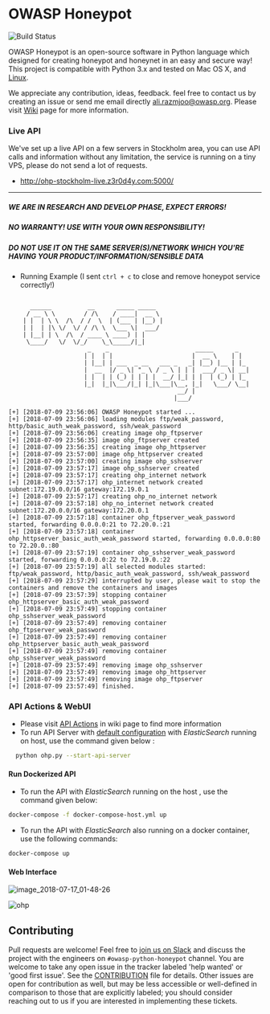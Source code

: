# OWASP Honeypot

![Build Status](https://github.com/OWASP/Python-Honeypot/workflows/CI/badge.svg?branch=master)

OWASP Honeypot is an open-source software in Python language which designed for creating honeypot and honeynet in an easy and secure way! This project is compatible with Python 3.x and tested on Mac OS X, and [Linux](https://github.com/zdresearch/OWASP-Honeypot/actions).

We appreciate any contribution, ideas, feedback. feel free to contact us by creating an issue or send me email directly [ali.razmjoo@owasp.org](mailto:ali.razmjoo@owasp.org). Please visit [Wiki](https://github.com/zdresearch/OWASP-Honeypot/wiki) page for more information.

### Live API
We've set up a live API on a few servers in Stockholm area, you can use API calls and information without any limitation, the service is running on a tiny VPS, please do not send a lot of requests.

* http://ohp-stockholm-live.z3r0d4y.com:5000/

______

##### ***WE ARE IN RESEARCH AND DEVELOP PHASE, EXPECT ERRORS!***

##### ***NO WARRANTY! USE WITH YOUR OWN RESPONSIBILITY!***

##### ***DO NOT USE IT ON THE SAME SERVER(S)/NETWORK WHICH YOU'RE HAVING YOUR PRODUCT/INFORMATION/SENSIBLE DATA***

* Running Example (I sent `ctrl + c` to close and remove honeypot service correctly!)

```

      ______          __      _____ _____
     / __ \ \        / /\    / ____|  __ \
    | |  | \ \  /\  / /  \  | (___ | |__) |
    | |  | |\ \/  \/ / /\ \  \___ \|  ___/
    | |__| | \  /\  / ____ \ ____) | |
     \____/   \/  \/_/    \_\_____/|_|
                      _    _                        _____      _
                     | |  | |                      |  __ \    | |
                     | |__| | ___  _ __   ___ _   _| |__) |__ | |_
                     |  __  |/ _ \| "_ \ / _ \ | | |  ___/ _ \| __|
                     | |  | | (_) | | | |  __/ |_| | |  | (_) | |_
                     |_|  |_|\___/|_| |_|\___|\__, |_|   \___/ \__|
                                               __/ |
                                              |___/

[+] [2018-07-09 23:56:06] OWASP Honeypot started ...
[+] [2018-07-09 23:56:06] loading modules ftp/weak_password, http/basic_auth_weak_password, ssh/weak_password
[+] [2018-07-09 23:56:06] creating image ohp_ftpserver
[+] [2018-07-09 23:56:35] image ohp_ftpserver created
[+] [2018-07-09 23:56:35] creating image ohp_httpserver
[+] [2018-07-09 23:57:00] image ohp_httpserver created
[+] [2018-07-09 23:57:00] creating image ohp_sshserver
[+] [2018-07-09 23:57:17] image ohp_sshserver created
[+] [2018-07-09 23:57:17] creating ohp_internet network
[+] [2018-07-09 23:57:17] ohp_internet network created subnet:172.19.0.0/16 gateway:172.19.0.1
[+] [2018-07-09 23:57:17] creating ohp_no_internet network
[+] [2018-07-09 23:57:18] ohp_no_internet network created subnet:172.20.0.0/16 gateway:172.20.0.1
[+] [2018-07-09 23:57:18] container ohp_ftpserver_weak_password started, forwarding 0.0.0.0:21 to 72.20.0.:21
[+] [2018-07-09 23:57:18] container ohp_httpserver_basic_auth_weak_password started, forwarding 0.0.0.0:80 to 72.20.0.:80
[+] [2018-07-09 23:57:19] container ohp_sshserver_weak_password started, forwarding 0.0.0.0:22 to 72.19.0.:22
[+] [2018-07-09 23:57:19] all selected modules started: ftp/weak_password, http/basic_auth_weak_password, ssh/weak_password
[+] [2018-07-09 23:57:29] interrupted by user, please wait to stop the containers and remove the containers and images
[+] [2018-07-09 23:57:39] stopping container ohp_httpserver_basic_auth_weak_password
[+] [2018-07-09 23:57:49] stopping container ohp_sshserver_weak_password
[+] [2018-07-09 23:57:49] removing container ohp_ftpserver_weak_password
[+] [2018-07-09 23:57:49] removing container ohp_httpserver_basic_auth_weak_password
[+] [2018-07-09 23:57:49] removing container ohp_sshserver_weak_password
[+] [2018-07-09 23:57:49] removing image ohp_sshserver
[+] [2018-07-09 23:57:49] removing image ohp_httpserver
[+] [2018-07-09 23:57:49] removing image ohp_ftpserver
[+] [2018-07-09 23:57:49] finished.

```

### API Actions & WebUI

* Please visit [API Actions](https://github.com/zdresearch/OWASP-Honeypot/wiki/API) in wiki page to find more information
* To run API Server with [default configuration](https://github.com/zdresearch/OWASP-Honeypot/blob/master/config.py) with _ElasticSearch_
running on host, use the command given below :
```sh
  python ohp.py --start-api-server
```

#### Run Dockerized API

* To run the API with _ElasticSearch_ running on the host , use the command given below:

```sh
docker-compose -f docker-compose-host.yml up
```

* To run the API with _ElasticSearch_ also running on a docker container, use the following commands:

```sh
docker-compose up
```

#### Web Interface

![image_2018-07-17_01-48-26](https://user-images.githubusercontent.com/7676267/42784742-63f95a2e-8965-11e8-8d64-435f6182dcf2.png)

![ohp](https://user-images.githubusercontent.com/16983076/90905220-29ab0d00-e3d0-11ea-98e4-6b0d3d9c740a.png)


## Contributing

Pull requests are welcome! Feel free to [join us on Slack](https://owasp.slack.com) and discuss the project with the engineers on `#owasp-python-honeypot` channel. You are welcome to take any open issue in the tracker labeled 'help wanted' or 'good first issue'. See the [CONTRIBUTION](https://github.com/zdresearch/OWASP-Honeypot/blob/master/CONTRIBUTING.md) file for details. Other issues are open for contribution as well, but may be less accessible or well-defined in comparison to those that are explicitly labeled; you should consider reaching out to us if you are interested in implementing these tickets.
